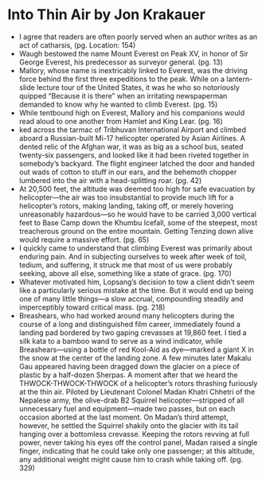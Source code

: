 
# Into Thin Air by Jon Krakauer

* I agree that readers are often poorly served when an author writes as an act of catharsis, (pg. Location: 154)
* Waugh bestowed the name Mount Everest on Peak XV, in honor of Sir George Everest, his predecessor as surveyor general. (pg. 13)
* Mallory, whose name is inextricably linked to Everest, was the driving force behind the first three expeditions to the peak. While on a lantern-slide lecture tour of the United States, it was he who so notoriously quipped “Because it is there” when an irritating newspaperman demanded to know why he wanted to climb Everest. (pg. 15)
* While tentbound high on Everest, Mallory and his companions would read aloud to one another from Hamlet and King Lear. (pg. 16)
* ked across the tarmac of Tribhuvan International Airport and climbed aboard a Russian-built Mi-17 helicopter operated by Asian Airlines. A dented relic of the Afghan war, it was as big as a school bus, seated twenty-six passengers, and looked like it had been riveted together in somebody’s backyard. The flight engineer latched the door and handed out wads of cotton to stuff in our ears, and the behemoth chopper lumbered into the air with a head-splitting roar. (pg. 42)
* At 20,500 feet, the altitude was deemed too high for safe evacuation by helicopter—the air was too insubstantial to provide much lift for a helicopter’s rotors, making landing, taking off, or merely hovering unreasonably hazardous—so he would have to be carried 3,000 vertical feet to Base Camp down the Khumbu Icefall, some of the steepest, most treacherous ground on the entire mountain. Getting Tenzing down alive would require a massive effort. (pg. 65)
* I quickly came to understand that climbing Everest was primarily about enduring pain. And in subjecting ourselves to week after week of toil, tedium, and suffering, it struck me that most of us were probably seeking, above all else, something like a state of grace. (pg. 170)
* Whatever motivated him, Lopsang’s decision to tow a client didn’t seem like a particularly serious mistake at the time. But it would end up being one of many little things—a slow accrual, compounding steadily and imperceptibly toward critical mass. (pg. 218)
* Breashears, who had worked around many helicopters during the course of a long and distinguished film career, immediately found a landing pad bordered by two gaping crevasses at 19,860 feet. I tied a silk kata to a bamboo wand to serve as a wind indicator, while Breashears—using a bottle of red Kool-Aid as dye—marked a giant X in the snow at the center of the landing zone. A few minutes later Makalu Gau appeared having been dragged down the glacier on a piece of plastic by a half-dozen Sherpas. A moment after that we heard the THWOCK-THWOCK-THWOCK of a helicopter’s rotors thrashing furiously at the thin air. Piloted by Lieutenant Colonel Madan Khatri Chhetri of the Nepalese army, the olive-drab B2 Squirrel helicopter—stripped of all unnecessary fuel and equipment—made two passes, but on each occasion aborted at the last moment. On Madan’s third attempt, however, he settled the Squirrel shakily onto the glacier with its tail hanging over a bottomless crevasse. Keeping the rotors revving at full power, never taking his eyes off the control panel, Madan raised a single finger, indicating that he could take only one passenger; at this altitude, any additional weight might cause him to crash while taking off. (pg. 329)



